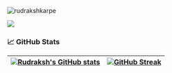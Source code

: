 
 <p align="left"> <img src="https://komarev.com/ghpvc/?username=rudrakshkarpe" alt="rudrakshkarpe" /> </p> 

<!-- ---

### Passionate Programmer 🌈🧑‍💻 | Machine Learning Enthusiast 🦿 🧠 | Android Development 📲 | IEEE GHRCEM Co-Chair 🧑‍💼 🔍 | Learning Spanish 🌍

---
<!-- <img src="https://i.imgur.com/hLwUjJU.png"> -->

<!-- old tech stack without node + sql + tenserflow + react -->
<!-- <img src="https://s3.us-west-2.amazonaws.com/secure.notion-static.com/c9c4c440-fe9d-4a48-a2e7-c058aaefb6ea/LinkedIn__GitHub_Banner__%282%29.gif?X-Amz-Algorithm=AWS4-HMAC-SHA256&X-Amz-Content-Sha256=UNSIGNED-PAYLOAD&X-Amz-Credential=AKIAT73L2G45EIPT3X45%2F20220705%2Fus-west-2%2Fs3%2Faws4_request&X-Amz-Date=20220705T181924Z&X-Amz-Expires=86400&X-Amz-Signature=abbc647955c027b3eef0376f81bee85acdd3b0ae79909c2a87a3e5b07d37e7b5&X-Amz-SignedHeaders=host&response-content-disposition=filename%20%3D%22LinkedIn%2520%252B%2520GitHub%2520Banner%2520%2520%282%29.gif%22&x-id=GetObject" align = "center"> -->

<!-- New tech stack with updated skills -->


[ <img src="https://i.imgur.com/M2KgYG3.gif" align = "center"> ](https://github.com/rudrakshkarpe)


<!-- ![LinkedIn Banner New.png](https://s3-us-west-2.amazonaws.com/secure.notion-static.com/9dcf363c-06b3-4b39-9111-da237e6835e4/LinkedIn_Banner_New.png) -->


<!-- ### 📞 Contact:

| 📧 **Email:** | rudraksh.karpe@gmail.com OR rudraksh.karpe.cs@ghrcem.raisoni.net | 
|:------ | :---- |
| 🌐 **Portfolio**: | https://www.rudrakshkarpe.me/ |
| 👔 **LinkedIn:** | [https://www.linkedin.com/in/rudrakshkarpe](https://www.linkedin.com/in/rudrakshkarpe) |
| 🕊️ **Twitter:** | [https://www.rudrakshkarpe.me/](https://twitter.com/rudrakshkarpe) |
|☁️ **Qwicklabs:** | [Google Cloud Qwicklabs Profile](https://www.cloudskillsboost.google/public_profiles/1252898e-1747-48fb-a418-300179eab8d5) | -->


<!-- --- -->

<!-- ### **📜 Certificates:**

- [What is Data Science?](https://www.coursera.org/account/accomplishments/certificate/34WZNG63XDUA) | **Coursera** | **IBM** [May 2022]
- [Using Python to Interact with the Operating Sysytem](https://www.coursera.org/account/accomplishments/certificate/EMYBHETMEHVG) | **Coursera** | **Google** [March 2022]
- [Introduction to Git and GitHub](https://www.coursera.org/account/accomplishments/certificate/DNVTZ2K7UWZJ) | **Coursera** | **Google** [Feb 2022]
- [Object-Oriented Data Structures in C++](https://www.coursera.org/account/accomplishments/certificate/N3PAJYYSWQJP) | **Coursera** | **University of Illinois at Urbana-Champaign** [March 2021] -->

###  📈 GitHub Stats

<!-- | <img src="https://github-readme-stats.vercel.app/api?username=rudrakshkarpe&&show_icons=true&count_private=true&theme=github_dark">|<img src="https://github-readme-streak-stats.herokuapp.com/?user=rudrakshkarpe&theme=blueberry_duo"/> |
| ------------| ------------- |  -->

<!-- Test section -->
| [![Rudraksh's GitHub stats](https://github-readme-stats.vercel.app/api?username=rudrakshkarpe&theme=github_dark&show_icons=true)](https://github.com/rudrakshkarpe) | [![GitHub Streak](https://github-readme-streak-stats.herokuapp.com/?user=rudrakshkarpe&theme=highcontrast)](https://github.com/rudrakshkarpe)  |
| ------------| ------------- |  

<!-- -->

<!-- ### ✍️ Random Dev Quotes and Profile Summary
| ![](https://quotes-github-readme.vercel.app/api?type=horizontal&theme=vue) | <img src="https://github-profile-summary-cards.vercel.app/api/cards/profile-details?username=rudrakshkarpe&theme=vue" align = "left"/> |
| ---- | ---- | -->


<!-- [![Rudraksh's github activity graph](https://activity-graph.herokuapp.com/graph?username=rudrakshkarpe&theme=react-dark	)](https://github.com/ashutosh00710/github-readme-activity-graph)

**_Last updated: 20/06/2020_**

**_[@rudrakshkarpe](https://www.github.com/rudrakshkarpe)_**

  -->

 
